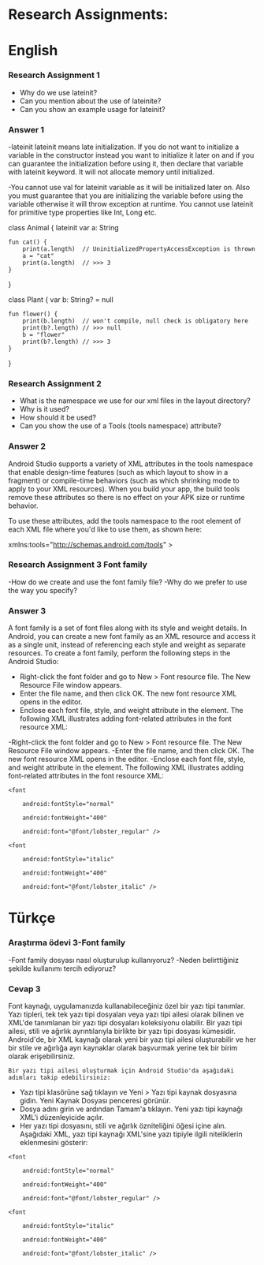 # Research Assignments:

# <a name="1"></a> English

### <a name="1"></a> Research Assignment 1

- Why do we use lateinit?
- Can you mention about the use of lateinite?
- Can you show an example usage for lateinit?
### <a name="1"></a> Answer 1
-lateinit
lateinit means late initialization. If you do not want to initialize a variable in the constructor instead you want to initialize it later on and if you can guarantee the initialization before using it, then declare that variable with lateinit keyword. It will not allocate memory until initialized.

-You cannot use val for lateinit variable as it will be initialized later on. Also you must guarantee that you are initializing the variable before using the variable otherwise it will throw exception at runtime. You cannot use lateinit for primitive type properties like Int, Long etc.

class Animal {
    lateinit var a: String

    fun cat() {
        print(a.length)  // UninitializedPropertyAccessException is thrown
        a = "cat"
        print(a.length)  // >>> 3
    }
}

class Plant {
    var b: String? = null

    fun flower() {
        print(b.length)  // won't compile, null check is obligatory here
        print(b?.length) // >>> null
        b = "flower"
        print(b?.length) // >>> 3
    }
}



### <a name="2"></a>  Research Assignment 2


- What is the namespace we use for our xml files in the layout directory?
- Why is it used?
- How should it be used?
- Can you show the use of a Tools (tools namespace) attribute?

### <a name="2"></a> Answer 2

Android Studio supports a variety of XML attributes in the tools namespace that enable design-time features (such as which layout to show in a fragment) or compile-time behaviors (such as which shrinking mode to apply to your XML resources). When you build your app, the build tools remove these attributes so there is no effect on your APK size or runtime behavior.

To use these attributes, add the tools namespace to the root element of each XML file where you'd like to use them, as shown here:  

xmlns:tools="http://schemas.android.com/tools" >

### <a name="1"></a> Research Assignment 3 Font family

-How do we create and use the font family file?
-Why do we prefer to use the way you specify?

### <a name="2"></a> Answer 3

A font family is a set of font files along with its style and weight details. In Android, you can create a new font family as an XML resource and access it as a single unit, instead of referencing each style and weight as separate resources.
To create a font family, perform the following steps in the Android Studio:

<ul>
  <li>Right-click the font folder and go to New > Font resource file. The New Resource File window appears.</li>
  <li>Enter the file name, and then click OK. The new font resource XML opens in the editor.</li>
  <li>Enclose each font file, style, and weight attribute in the <font> element. The following XML illustrates adding font-related attributes in the font resource XML:</li>
</ul>
-Right-click the font folder and go to New > Font resource file. The New Resource File window appears.
-Enter the file name, and then click OK. The new font resource XML opens in the editor.
-Enclose each font file, style, and weight attribute in the <font> element. The following XML illustrates adding font-related attributes in the font resource XML:
    
   <?xml version="1.0" encoding="utf-8"?>
    
<font-family xmlns:android="http://schemas.android.com/apk/res/android">
    
    <font
          
        android:fontStyle="normal"
          
        android:fontWeight="400"
          
        android:font="@font/lobster_regular" />
    
    <font
          
        android:fontStyle="italic"
          
        android:fontWeight="400"
          
        android:font="@font/lobster_italic" />
    
</font-family> 
    
 # <a name="1"></a> Türkçe

### <a name="1"></a> Araştırma ödevi 3-Font family
    
-Font family dosyası nasıl oluşturulup kullanıyoruz?
-Neden belirttiğiniz şekilde kullanımı tercih ediyoruz?
    
### <a name="2"></a> Cevap 3
Font kaynağı, uygulamanızda kullanabileceğiniz özel bir yazı tipi tanımlar. Yazı tipleri, tek tek yazı tipi dosyaları veya yazı tipi ailesi olarak bilinen ve XML'de tanımlanan bir yazı tipi dosyaları koleksiyonu olabilir.
Bir yazı tipi ailesi, stili ve ağırlık ayrıntılarıyla birlikte bir yazı tipi dosyası kümesidir. Android'de, bir XML kaynağı olarak yeni bir yazı tipi ailesi oluşturabilir ve her bir stile ve ağırlığa ayrı kaynaklar olarak başvurmak yerine tek bir birim olarak erişebilirsiniz.
    
    Bir yazı tipi ailesi oluşturmak için Android Studio'da aşağıdaki adımları takip edebilirsiniz:
    
<ul>
  <li>Yazı tipi klasörüne sağ tıklayın ve Yeni > Yazı tipi kaynak dosyasına gidin. Yeni Kaynak Dosyası penceresi görünür.</li>
  <li>Dosya adını girin ve ardından Tamam'a tıklayın. Yeni yazı tipi kaynağı XML'i düzenleyicide açılır.</li>
  <li>Her yazı tipi dosyasını, stili ve ağırlık özniteliğini <font> öğesi içine alın. Aşağıdaki XML, yazı tipi kaynağı XML'sine yazı tipiyle ilgili niteliklerin eklenmesini gösterir:
    </li>
</ul>
   
  
<?xml version="1.0" encoding="utf-8"?>
    
<font-family xmlns:android="http://schemas.android.com/apk/res/android">
    
    <font
      
        android:fontStyle="normal"
          
        android:fontWeight="400"
          
        android:font="@font/lobster_regular" />
    
    <font
          
        android:fontStyle="italic"
          
        android:fontWeight="400"
          
        android:font="@font/lobster_italic" />
    
</font-family>





    
    
